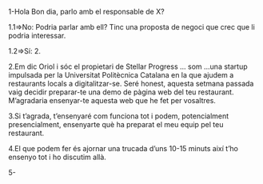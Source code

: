1-Hola Bon dia, parlo amb el responsable de X?

1.1=>No: Podria parlar amb ell? Tinc una proposta de negoci que crec que li podria interessar.

1.2=>Sí: 2.

2.Em dic Oriol i sóc el propietari de Stellar Progress ... som ...una startup impulsada per la Universitat Politècnica Catalana en la que ajudem a restaurants locals a digitalitzar-se. Seré honest, aquesta setmana passada vaig decidir preparar-te una demo de pàgina web del teu restaurant. M’agradaria ensenyar-te aquesta web que he fet per vosaltres.

3.Si t’agrada, t’ensenyaré com funciona tot i podem, potencialment presencialment, ensenyarte què ha preparat el meu equip pel teu restaurant.

4.El que podem fer és ajornar una trucada d’uns 10-15 minuts així t’ho ensenyo tot i ho discutim allà.

5-
